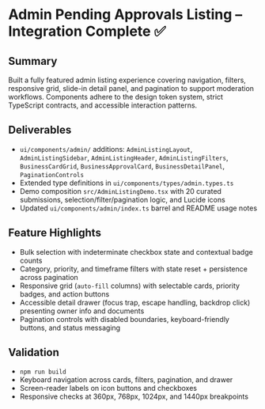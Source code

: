 # Admin Pending Approvals Listing – Integration Complete ✅

## Summary
Built a fully featured admin listing experience covering navigation, filters, responsive grid, slide-in detail panel, and pagination to support moderation workflows. Components adhere to the design token system, strict TypeScript contracts, and accessible interaction patterns.

## Deliverables
- `ui/components/admin/` additions: `AdminListingLayout`, `AdminListingSidebar`, `AdminListingHeader`, `AdminListingFilters`, `BusinessCardGrid`, `BusinessApprovalCard`, `BusinessDetailPanel`, `PaginationControls`
- Extended type definitions in `ui/components/types/admin.types.ts`
- Demo composition `src/AdminListingDemo.tsx` with 20 curated submissions, selection/filter/pagination logic, and Lucide icons
- Updated `ui/components/admin/index.ts` barrel and README usage notes

## Feature Highlights
- Bulk selection with indeterminate checkbox state and contextual badge counts
- Category, priority, and timeframe filters with state reset + persistence across pagination
- Responsive grid (`auto-fill` columns) with selectable cards, priority badges, and action buttons
- Accessible detail drawer (focus trap, escape handling, backdrop click) presenting owner info and documents
- Pagination controls with disabled boundaries, keyboard-friendly buttons, and status messaging

## Validation
- `npm run build`
- Keyboard navigation across cards, filters, pagination, and drawer
- Screen-reader labels on icon buttons and checkboxes
- Responsive checks at 360px, 768px, 1024px, and 1440px breakpoints
